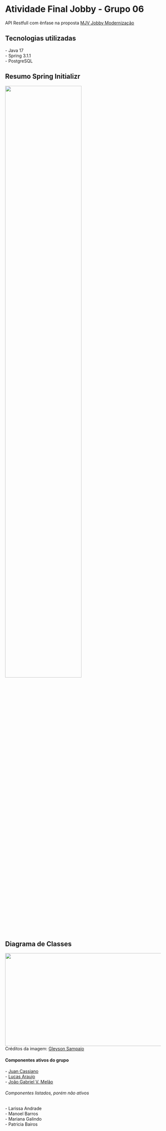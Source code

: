 # Atividade Final Jobby - Grupo 06

<p>API Restfull com ênfase na proposta <a href="https://sintaxe.netlify.app/topicos/aproposta">MJV Jobby Modernização</a></p>

<h2>Tecnologias utilizadas</h2>
- Java 17</br>
- Spring 3.1.1</br>
- PostgreSQL</br>

<h2> Resumo Spring Initializr</h2>
<img src="https://github.com/lucarauj/mjv-java-school-grupo06-trabalho-final/assets/73988556/ef80bf99-cf85-4ed9-a68a-50b08f85be08" width="70%"/>

<h2>Diagrama de Classes</h2>
<img src="https://sintaxe.netlify.app/assets/cadastro_v2.bb266c22.jpg" width="600" height="300"/>
<span>Créditos da imagem: <a href="https://www.linkedin.com/in/glysns/">Gleyson Sampaio</a></span>

<h4>Componentes ativos do grupo</h4>
- <a href="https://www.linkedin.com/in/juan-cassiano/">Juan Cassiano</a></br>
- <a href="https://www.linkedin.com/in/lucarauj/">Lucas Araujo</a></br>
- <a href="https://www.linkedin.com/in/jgvasconcellosmelao/">João Gabriel V. Melão</a></br>

<h6>Componentes listados, porém não ativos</h6>
- Larissa Andrade</br>
- Manoel Barros</br>
- Mariana Galindo</br>
- Patricia Bairos</br>
